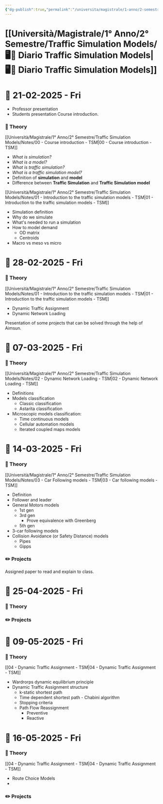 ```yaml
---
{"dg-publish":true,"permalink":"/universita/magistrale/1-anno/2-semestre/traffic-simulation-models/diario-traffic-simulation-models/"}
---
```


# [[Università/Magistrale/1° Anno/2° Semestre/Traffic Simulation Models/🖥📔 Diario Traffic Simulation Models\|🖥📔 Diario Traffic Simulation Models]]


# 📆  21-02-2025 - Fri

- Professor presentation
- Students presentation
Course introduction.

### 📝 Theory

[[Università/Magistrale/1° Anno/2° Semestre/Traffic Simulation Models/Notes/00 - Course introduction - TSM\|00 - Course introduction - TSM]]
- *What is simulation?*
- *What is a model?*
- *What is traffic simulation?*
- *What is a traffic simulation model?*
- Definition of **simulation** and **model**
- Difference between **Traffic Simulation** and **Traffic Simulation model**

[[Università/Magistrale/1° Anno/2° Semestre/Traffic Simulation Models/Notes/01 - Introduction to the traffic simulation models - TSM\|01 - Introduction to the traffic simulation models - TSM]]
- Simulation definition
- Why do we simulate
- What's needed to run a simulation
- How to model demand
	- OD matrix
	- Centroids
- Macro vs meso vs micro



# 📆  28-02-2025 - Fri

### 📝 Theory

[[Università/Magistrale/1° Anno/2° Semestre/Traffic Simulation Models/Notes/01 - Introduction to the traffic simulation models - TSM\|01 - Introduction to the traffic simulation models - TSM]]
- Dynamic Traffic Assignment
- Dynamic Network Loading

Presentation of some projects that can be solved through the help of Aimsun.


# 📆  07-03-2025 - Fri

### 📝 Theory

[[Università/Magistrale/1° Anno/2° Semestre/Traffic Simulation Models/Notes/02 - Dynamic Network Loading - TSM\|02 - Dynamic Network Loading - TSM]]
- Definitions
- Models classification
	- Classic classification
	- Astarita classification
- Microscopic models classification:
	- Time continuous models
	- Cellular automation models
	- Iterated coupled maps models


# 📆  14-03-2025 - Fri

### 📝 Theory

[[Università/Magistrale/1° Anno/2° Semestre/Traffic Simulation Models/Notes/03 - Car Following models - TSM\|03 - Car following models - TSM]]
- Definition
- Follower and leader
- General Motors models
	- 1st gen
	- 3rd gen
		- Prove equivalence with Greenberg
	- 5th gen
- 3-car following models
- Collision Avoidance (or Safety Distance) models
	- Pipes
	- Gipps

### ✏️ Projects

Assigned paper to read and explain to class.



# 📆  25-04-2025 - Fri

### 📝 Theory


### ✏️ Projects


# 📆  09-05-2025 - Fri

### 📝 Theory

[[04 - Dynamic Traffic Assignment - TSM\|04 - Dynamic Traffic Assignment - TSM]]
- Wardrorps dynamic equilibrium principle
- Dynamic Traffic Assignment structure
	- k-static shortest path
	- Time dependent shortest path - Chabini algorithm
	- Stopping criteria
	- Path Flow Reassignment
		- Preventive
		- Reactive



# 📆  16-05-2025 - Fri

### 📝 Theory

[[04 - Dynamic Traffic Assignment - TSM\|04 - Dynamic Traffic Assignment - TSM]]
- Route Choice Models
- 

### ✏️ Projects

